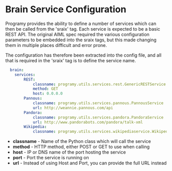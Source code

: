 # Brain Service Configuration
Programy provides the ability to define a number of services which can then be called from the 'sraix' tag. Each service is expected to be a basic REST API. The original AIML spec required the various configuration parameters to be embedded into the sraix tags, but this made changing them in multiple places difficult and error prone. 

The configuration has therefore been extracted into the config file, and all that is required in the 'sraix' tag is to define the service name.

```yaml
  brain:
    services:
        REST:
            classname: programy.utils.services.rest.GenericRESTService
            method: GET
            host: 0.0.0.0
        Pannous:
            classname: programy.utils.services.pannous.PannousService
            url: http://weannie.pannous.com/api
        Pandora:
            classname: programy.utils.services.pandora.PandoraService
            url: http://www.pandorabots.com/pandora/talk-xml
        Wikipedia:
            classname: programy.utils.services.wikipediaservice.WikipediaService
```

* **classname** - Name of the Python class which will call the service
* **method** - HTTP method, either POST or GET to use when calling
* **host** - IP or DNS name of the port hosting the service
* **port** - Port the service is running on
* **url** - Instead of using Host and Port, you can provide the full URL instead

